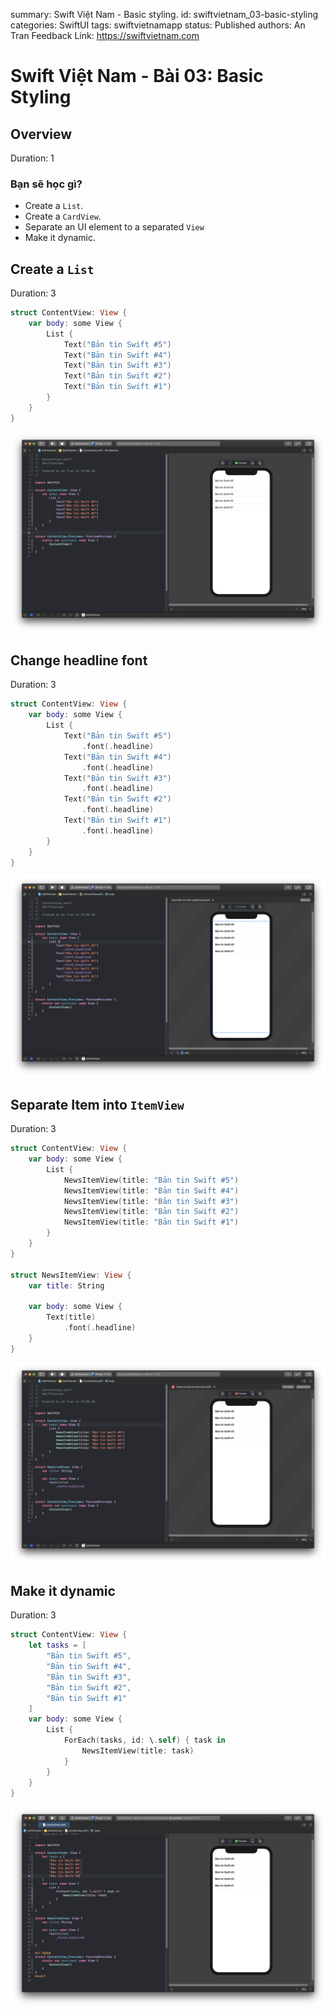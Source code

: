 summary: Swift Việt Nam - Basic styling.
id: swiftvietnam_03-basic-styling
categories: SwiftUI
tags: swiftvietnamapp
status: Published 
authors: An Tran
Feedback Link: https://swiftvietnam.com

# Swift Việt Nam - Bài 03: Basic Styling
<!-- ------------------------ -->
## Overview 
Duration: 1

### Bạn sẽ học gì?
- Create a `List`.
- Create a `CardView`.
- Separate an UI element to a separated `View`
- Make it dynamic.

<!-- ------------------------ -->
## Create a `List`
Duration: 3

```swift
struct ContentView: View {
    var body: some View {
        List {
            Text("Bản tin Swift #5")
            Text("Bản tin Swift #4")
            Text("Bản tin Swift #3")
            Text("Bản tin Swift #2")
            Text("Bản tin Swift #1")
        }
    }
}
```

![03_01_creating_list](assets/03/03_01_creating_list.png)

<!-- ------------------------ -->
## Change headline font
Duration: 3

```swift
struct ContentView: View {
    var body: some View {
        List {
            Text("Bản tin Swift #5")
                .font(.headline)
            Text("Bản tin Swift #4")
                .font(.headline)
            Text("Bản tin Swift #3")
                .font(.headline)
            Text("Bản tin Swift #2")
                .font(.headline)
            Text("Bản tin Swift #1")
                .font(.headline)
        }
    }
}
```

![03_02_headline](assets/03/03_02_headline.png)

<!-- ------------------------ -->
## Separate Item into `ItemView`
Duration: 3

```swift
struct ContentView: View {
    var body: some View {
        List {
            NewsItemView(title: "Bản tin Swift #5")
            NewsItemView(title: "Bản tin Swift #4")
            NewsItemView(title: "Bản tin Swift #3")
            NewsItemView(title: "Bản tin Swift #2")
            NewsItemView(title: "Bản tin Swift #1")
        }
    }
}

struct NewsItemView: View {
    var title: String

    var body: some View {
        Text(title)
            .font(.headline)
    }
}
```

![03_03_creating_a_view](assets/03/03_03_creating_a_view.png)

<!-- ------------------------ -->
## Make it dynamic
Duration: 3

```swift
struct ContentView: View {
    let tasks = [
        "Bản tin Swift #5",
        "Bản tin Swift #4",
        "Bản tin Swift #3",
        "Bản tin Swift #2",
        "Bản tin Swift #1"
    ]
    var body: some View {
        List {
            ForEach(tasks, id: \.self) { task in
                NewsItemView(title: task)
            }
        }
    }
}
```

![03_04_creating_an_array](assets/03/03_04_creating_an_array.png)